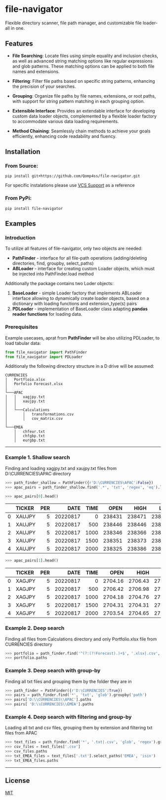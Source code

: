 # file-navigator
Flexible directory scanner, file path manager, and customizable file loader-all in one.
## Features
- **File Searching**: Locate files using simple equality and inclusion checks, as well as advanced string matching options like regular expressions and glob patterns. These matching options can be applied to both file names and extensions.

- **Filtering**: Filter file paths based on specific string patterns, enhancing the precision of your searches.

- **Grouping**: Organize file paths by file names, extensions, or root paths, with support for string pattern matching in each grouping option.

- **Extensible Interface**: Provides an extendable interface for developing custom data loader objects, complemented by a flexible loader factory to accommodate various data loading requirements.

- **Method Chaining**: Seamlessly chain methods to achieve your goals efficiently, enhancing code readability and fluency.

## Installation
### From Source:
`pip install git+https://github.com/Qomp4ss/file-navigator.git`

For specific instalations please use [VCS Support](https://pip.pypa.io/en/stable/topics/vcs-support/) as a reference

### From PyPi:
`pip install file-navigator`
  
## Examples
### Introduction 
To utilize all features of file-navigator, only two objects are needed:
+ __PathFinder__ - interface for all file-path operations (adding/deleting directories, find, groupby, select_paths)
+ __ABLoader__ - interface for creating custom Loader objects, which must be injected into PathFinder.load method

Additionally the package contains two Loder objects:
1. __BaseLoader__ - simple Loader factory that implements ABLoader interface allowing to dynamically create loader objects, 
based on a dictionary with loading functions and extension_type(s) pairs
2. __PDLoader__ - implementation of BaseLoader class adapting **pandas reader functions** for loading data. 

### Prerequisites
Example usecases, aprat from __PathFinder__ will be also utilizing PDLoader, to load tabular data:

```python
from file_navigator import PathFinder
from file_navigator import PDLoader
```

Additionaly the following directory structure in a D drive will be assumed:
```
CURRENCIES
│   Portfloio.xlsx
│   Porfolio Forecast.xlsx
│
└───APAC
│   │   xagjpy.txt
│   │   xaujpy.txt
│   │
│   └───Calculations
│       │   transformations.csv
│       │   cov_matrix.csv      
│   
└───EMEA
    │   chfeur.txt
    │   chfgbp.txt
    │   eurgbp.txt
```

---
### Example 1. Shallow search
Finding and loading xagjpy.txt and xaujpy.txt files from D:\CURRENCIES\APAC directory
```python
>>> path_finder_shallow = PathFinder({r'D:\CURRENCIES\APAC':False})
>>> apac_pairs = path_finder_shallow.find('.*', 'txt', 'regex', 'eq').load(PDLoader)
```
```python
>>> apac_pairs[0].head()
```
|    | TICKER  |   PER |   DATE |   TIME |   OPEN |   HIGH |   LOW |   CLOSE |   VOL |   OPENINT |
|---:|:-----------|--------:|---------:|---------:|---------:|---------:|--------:|----------:|--------:|------------:|
|  0 | XAUJPY     |       5 | 20220817 |        0 |   238431 |   238471 |  238427 |    238446 |       0 |           0 |
|  1 | XAUJPY     |       5 | 20220817 |      500 |   238446 |   238446 |  238346 |    238346 |       0 |           0 |
|  2 | XAUJPY     |       5 | 20220817 |     1000 |   238346 |   238366 |  238323 |    238353 |       0 |           0 |
|  3 | XAUJPY     |       5 | 20220817 |     1500 |   238351 |   238373 |  238302 |    238325 |       0 |           0 |
|  4 | XAUJPY     |       5 | 20220817 |     2000 |   238325 |   238386 |  238318 |    238361 |       0 |           0 |
```python
>>> apac_pairs[1].head()
```
|    | TICKER   |   PER |   DATE |   TIME |   OPEN |   HIGH |   LOW |   CLOSE |   VOL |  OPENINT |
|---:|:-----------|--------:|---------:|---------:|---------:|---------:|--------:|----------:|--------:|------------:|
|  0 | XAGJPY     |       5 | 20220817 |        0 |  2704.16 |  2706.43 | 2704.13 |   2706.42 |       0 |           0 |
|  1 | XAGJPY     |       5 | 20220817 |      500 |  2706.42 |  2706.98 | 2704.18 |   2704.18 |       0 |           0 |
|  2 | XAGJPY     |       5 | 20220817 |     1000 |  2704.18 |  2704.76 | 2703.77 |   2704.33 |       0 |           0 |
|  3 | XAGJPY     |       5 | 20220817 |     1500 |  2704.31 |  2704.31 | 2703.04 |   2703.54 |       0 |           0 |
|  4 | XAGJPY     |       5 | 20220817 |     2000 |  2703.54 |  2704.65 | 2703.41 |   2704.07 |       0 |           0 |


### Example 2. Deep search 
Finding all files from Calculations directory and only Portfolio.xlsx file from CURRENCIES directory
```python
>>> portfolio = path_finder.find('^(?:(?!Forecast).)+$', '.xlsx|.csv', 'regex', 'regex')
>>> portfolio.paths
```


### Example 3. Deep search with group-by
Finding all txt files and grouping them by the folder they are in
```python
>>> path_finder = PathFinder({r'D:\CURRENCIES':True})
>>> pairs = path_finder.find('*', 'txt', 'glob').groupby('path')
>>> pairs['D:\\CURRENCIES\\APAC'].paths
>>> pairs[ 'D:\\CURRENCIES\\EMEA'].paths
```


### Example 4. Deep search with filtering and group-by 
Loading all txt and csv files, grouping them by extension and filtering txt files from APAC
```python
>>> text_files = path_finder.find('*', '.txt|.csv', 'glob', 'regex').groupby('ext')
>>> csv_files = text_files['.csv']
>>> csv_files.paths
>>> txt_EMEA_files = text_files['.txt'].select_paths('EMEA', 'isin')
>>> txt_EMEA_files.paths
```
---

## License
[MIT](LICENSE)